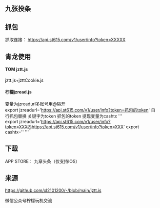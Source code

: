 ## 九张投条

## 抓包
抓取连接： https://api.st615.com/v1/user/info?token=XXXXX

## 青龙使用 
#### TOM jztt.js
jztt.js+jzttCookie.js

#### 柠檬jzread.js
变量为jzreadurl多账号用@隔开
export jzreadurl='https://api.st615.com/v1/user/info?token=抓包的token'
自行抓包替换 关键字为token 抓包的token
提现变量为cashtx
'''
export jzreadurl='https://api.st615.com/v1/user/info?token=XXX@https://api.st615.com/v1/user/info?token=XXX'
export cashtx=''
'''

## 下载 
APP STORE： 九章头条（仅支持IOS）
## 来源
https://github.com/xl2101200/-/blob/main/jztt.js

微信公众号柠檬玩机交流
